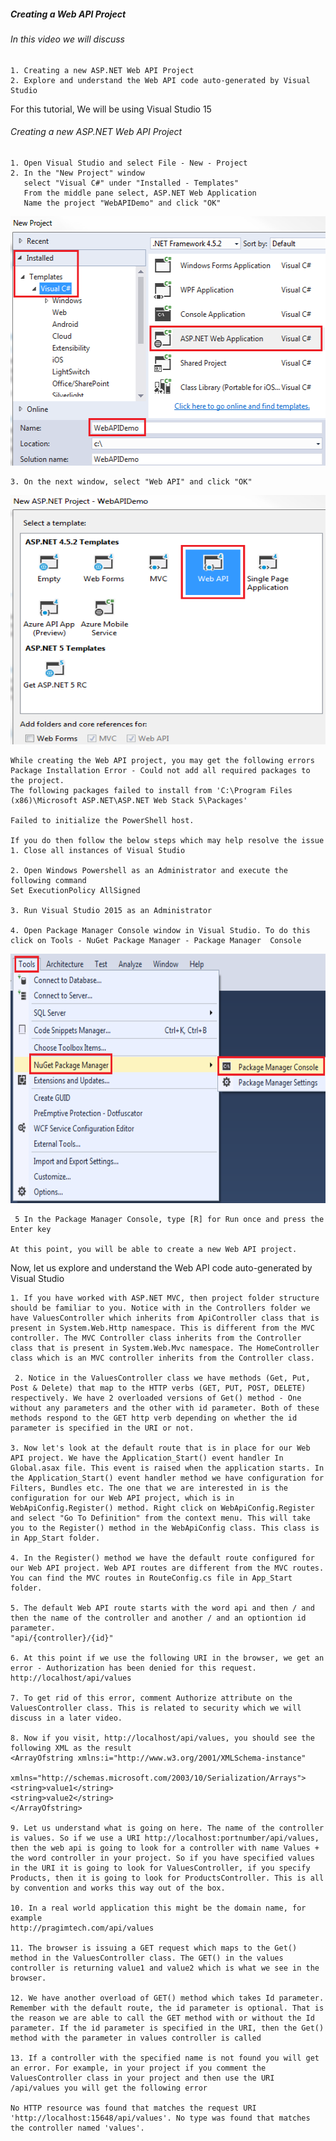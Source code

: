##### Creating a Web API Project

###### In this video we will discuss
    1. Creating a new ASP.NET Web API Project
    2. Explore and understand the Web API code auto-generated by Visual Studio

For this tutorial, We will be using Visual Studio 15

###### Creating a new ASP.NET Web API Project
	1. Open Visual Studio and select File - New - Project
	2. In the "New Project" window 
	   select "Visual C#" under "Installed - Templates"
	   From the middle pane select, ASP.NET Web Application
	   Name the project "WebAPIDemo" and click "OK"
     
 <img src="https://github.com/dmahfuzd70/Programming/blob/main/C%23-Language/Web%20API/ASP.NET-Web-API-tutorial/Images/1.png" alt="Web API Directory" width="521" height="399">
 
 
 	3. On the next window, select "Web API" and click "OK"
 
<img src="https://github.com/dmahfuzd70/Programming/blob/main/C%23-Language/Web%20API/ASP.NET-Web-API-tutorial/Images/2.png" alt="Web API Directory" width="521" height="399">

	While creating the Web API project, you may get the following errors
	Package Installation Error - Could not add all required packages to the project. 
	The following packages failed to install from 'C:\Program Files (x86)\Microsoft ASP.NET\ASP.NET Web Stack 5\Packages'

	Failed to initialize the PowerShell host.

	If you do then follow the below steps which may help resolve the issue
	1. Close all instances of Visual Studio

	2. Open Windows Powershell as an Administrator and execute the following command
	Set ExecutionPolicy AllSigned

	3. Run Visual Studio 2015 as an Administrator

	4. Open Package Manager Console window in Visual Studio. To do this click on Tools - NuGet Package Manager - Package Manager  Console

 <img src="https://github.com/dmahfuzd70/Programming/blob/main/C%23-Language/Web%20API/ASP.NET-Web-API-tutorial/Images/3.png" alt="Web API Directory" width="521" height="399">
 
 
	 5 In the Package Manager Console, type [R] for Run once and press the Enter key

	At this point, you will be able to create a new Web API project.

Now, let us explore and understand the Web API code auto-generated by Visual Studio

	1. If you have worked with ASP.NET MVC, then project folder structure should be familiar to you. Notice with in the Controllers folder we have ValuesController which inherits from ApiController class that is present in System.Web.Http namespace. This is different from the MVC controller. The MVC Controller class inherits from the Controller class that is present in System.Web.Mvc namespace. The HomeController class which is an MVC controller inherits from the Controller class.

	 2. Notice in the ValuesController class we have methods (Get, Put, Post & Delete) that map to the HTTP verbs (GET, PUT, POST, DELETE) respectively. We have 2 overloaded versions of Get() method - One without any parameters and the other with id parameter. Both of these methods respond to the GET http verb depending on whether the id parameter is specified in the URI or not.

	3. Now let's look at the default route that is in place for our Web API project. We have the Application_Start() event handler In Global.asax file. This event is raised when the application starts. In the Application_Start() event handler method we have configuration for Filters, Bundles etc. The one that we are interested in is the configuration for our Web API project, which is in WebApiConfig.Register() method. Right click on WebApiConfig.Register and select "Go To Definition" from the context menu. This will take you to the Register() method in the WebApiConfig class. This class is in App_Start folder.

	4. In the Register() method we have the default route configured for our Web API project. Web API routes are different from the MVC routes. You can find the MVC routes in RouteConfig.cs file in App_Start folder.

	5. The default Web API route starts with the word api and then / and then the name of the controller and another / and an optiontion id parameter.
	"api/{controller}/{id}"

	6. At this point if we use the following URI in the browser, we get an error - Authorization has been denied for this request.
	http://localhost/api/values

	7. To get rid of this error, comment Authorize attribute on the ValuesController class. This is related to security which we will discuss in a later video.

	8. Now if you visit, http://localhost/api/values, you should see the following XML as the result
	<ArrayOfstring xmlns:i="http://www.w3.org/2001/XMLSchema-instance"
		       xmlns="http://schemas.microsoft.com/2003/10/Serialization/Arrays">
	<string>value1</string>
	<string>value2</string>
	</ArrayOfstring>

	9. Let us understand what is going on here. The name of the controller is values. So if we use a URI http://localhost:portnumber/api/values, then the web api is going to look for a controller with name Values + the word controller in your project. So if you have specified values in the URI it is going to look for ValuesController, if you specify Products, then it is going to look for ProductsController. This is all by convention and works this way out of the box.

	10. In a real world application this might be the domain name, for example
	http://pragimtech.com/api/values

	11. The browser is issuing a GET request which maps to the Get() method in the ValuesController class. The GET() in the values controller is returning value1 and value2 which is what we see in the browser.

	12. We have another overload of GET() method which takes Id parameter. Remember with the default route, the id parameter is optional. That is the reason we are able to call the GET method with or without the Id parameter. If the id parameter is specified in the URI, then the Get() method with the parameter in values controller is called

	13. If a controller with the specified name is not found you will get an error. For example, in your project if you comment the ValuesController class in your project and then use the URI /api/values you will get the following error

	No HTTP resource was found that matches the request URI 'http://localhost:15648/api/values'. No type was found that matches the controller named 'values'.

